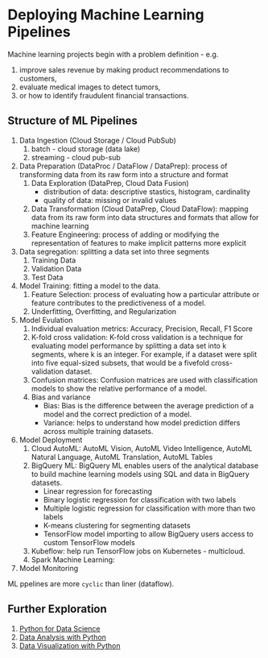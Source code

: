 # Deploying Machine Learning Pipelines

Machine learning projects begin with a problem definition - e.g.

1. improve sales revenue by making product recommendations to customers,
2. evaluate medical images to detect tumors,
3. or how to identify fraudulent financial transactions.

## Structure of ML Pipelines

1. Data Ingestion (Cloud Storage / Cloud PubSub)
   1. batch - cloud storage (data lake)
   2. streaming - cloud pub-sub
2. Data Preparation (DataProc / DataFlow / DataPrep): process of transforming data from its raw form into a structure and format
    1. Data Exploration (DataPrep, Cloud Data Fusion)
       - distribution of data: descriptive stastics, histogram, cardinality
       - quality of data: missing or invalid values
    1. Data Transformation (Cloud DataPrep, Cloud DataFlow): mapping data from its raw form into data structures and formats that allow for machine learning
    2. Feature Engineering: process of adding or modifying the representation of features to make implicit patterns more explicit
3. Data segregation: splitting a data set into three segments
   1. Training Data
   2. Validation Data
   3. Test Data
4. Model Training: fitting a model to the data.
   1. Feature Selection: process of evaluating how a particular attribute or feature contributes to the predictiveness of a model.
   2. Underfitting, Overfitting, and Regularization
5. Model Evulation
   1. Individual evaluation metrics: Accuracy, Precision, Recall, F1 Score
   2. K-fold cross validation: K-fold cross validation is a technique for evaluating model performance by splitting a data set into k segments, where k is an integer. For example, if a dataset were split into five equal-sized subsets, that would be a fivefold cross-validation dataset.
   3. Confusion matrices: Confusion matrices are used with classification models to show the relative performance of a model.
   4. Bias and variance
      - Bias: Bias is the difference between the average prediction of a model and the correct prediction of a model.
      - Variance: helps to understand how model prediction differs across multiple training datasets.
6. Model Deployment
   1. Cloud AutoML: AutoML Vision, AutoML Video Intelligence, AutoML Natural Language, AutoML Translation,  AutoML Tables
   2. BigQuery ML: BigQuery ML enables users of the analytical database to build machine learning models using SQL and data in BigQuery datasets.
      - Linear regression for forecasting
      - Binary logistic regression for classification with two labels
      - Multiple logistic regression for classification with more than two labels
      - K-means clustering for segmenting datasets
      - TensorFlow model importing to allow BigQuery users access to custom TensorFlow models
   3. Kubeflow: help run TensorFlow jobs on Kubernetes - multicloud.
   4. Spark Machine Learning:
7. Model Monitoring

ML ppelines are more `cyclic` than liner (dataflow).

## Further Exploration

1. [Python for Data Science](https://courses.cognitiveclass.ai/courses/course-v1:Cognitiveclass+PY0101EN+v2/course/)
2. [Data Analysis with Python](https://courses.cognitiveclass.ai/courses/course-v1:CognitiveClass+DA0101EN+2017/course/)
3. [Data Visualization with Python](https://courses.cognitiveclass.ai/courses/course-v1:CognitiveClass+DV0101EN+v1/course/)

